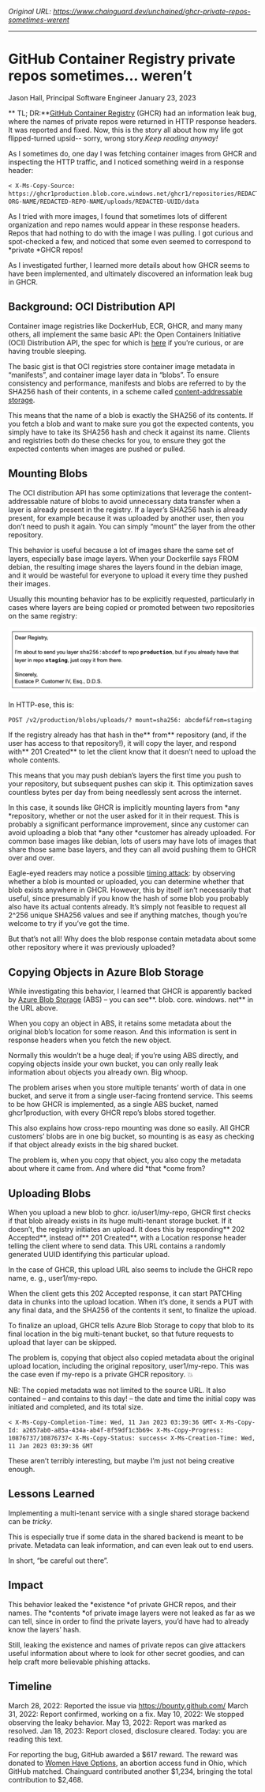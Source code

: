 *Original URL: https://www.chainguard.dev/unchained/ghcr-private-repos-sometimes-werent*

---

# GitHub Container Registry private repos sometimes… weren’t
Jason Hall, Principal Software
 Engineer January 23, 2023

** TL; DR:**[GitHub Container Registry](https://docs.github.com/en/packages/working-with-a-github-packages-registry/working-with-the-container-registry) (GHCR)
 had an information leak bug, where the names of private repos were returned in HTTP
 response headers. It was reported and fixed. Now, this is the story all about how my
 life got flipped-turned upsid-- sorry, wrong story.*Keep reading anyway!*

 As I sometimes do, one day I was fetching container images
 from GHCR and inspecting the HTTP traffic, and I noticed something weird in a
 response header:

```
< X-Ms-Copy-Source: https://ghcr1production.blob.core.windows.net/ghcr1/repositories/REDACTED-ORG-NAME/REDACTED-REPO-NAME/uploads/REDACTED-UUID/data

```

 As I tried with more images, I found that sometimes lots of
 different organization and repo names would appear in these response headers. Repos
 that had nothing to do with the image I was pulling. I got curious and spot-checked
 a few, and noticed that some even seemed to correspond to *private *GHCR repos!

 As I investigated further, I learned more details about how
 GHCR seems to have been implemented, and ultimately discovered an information leak
 bug in GHCR.

## Background: OCI Distribution API

 Container image registries like DockerHub, ECR, GHCR, and many
 many others, all implement the same basic API: the Open Containers Initiative (OCI)
 Distribution API, the spec for which is [here](https://github.com/opencontainers/distribution-spec) if you’re curious, or are having trouble
 sleeping.

 The basic gist is that OCI registries store container image
 metadata in “manifests”, and container image layer data in “blobs”. To ensure
 consistency and performance, manifests and blobs are referred to by the SHA256 hash
 of their contents, in a scheme called [content-addressable storage](https://en.wikipedia.org/wiki/Content-addressable_storage).

 This means that the name of a blob is exactly the SHA256 of
 its contents. If you fetch a blob and want to make sure you got the expected
 contents, you simply have to take its SHA256 hash and check it against its name.
 Clients and registries both do these checks for you, to ensure they got the expected
 contents when images are pushed or pulled.

## Mounting Blobs

 The OCI distribution API has some optimizations that leverage
 the content-addressable nature of blobs to avoid unnecessary data transfer when a
 layer is already present in the registry. If a layer’s SHA256 hash is already
 present, for example because it was uploaded by another user, then you don’t need to
 push it again. You can simply “mount” the layer from the other repository.

 This behavior is useful because a lot of images share the same
 set of layers, especially base image layers. When your Dockerfile says FROM debian,
 the resulting image shares the layers found in the debian image, and it would be
 wasteful for everyone to upload it every time they pushed their images.

 Usually this mounting behavior has to be explicitly requested,
 particularly in cases where layers are being copied or promoted between two
 repositories on the same registry:

![Text reads, "Dear Registry, I'm about to send you layer sha256: abcdef to repo production, but if you already have that layer in repo staging, just copy it from there. Sincerely, Eustace P. Customer I V, E S Q., D D S."](./images/ghcr_private_repos_img1.png)

 In HTTP-ese, this is:

```
POST /v2/production/blobs/uploads/? mount=sha256: abcdef&from=staging

```

 If the registry already has that hash in the** from** repository (and, if the user has access to
 that repository!), it will copy the layer, and respond with** 201 Created** to let the client know that it
 doesn’t need to upload the whole contents.

 This means that you may push debian’s layers the first time
 you push to your repository, but subsequent pushes can skip it. This optimization
 saves countless bytes per day from being needlessly sent across the internet.

 In this case, it sounds like GHCR is implicitly mounting
 layers from *any *repository, whether or not the user asked for it in their
 request. This is probably a significant performance improvement, since any customer
 can avoid uploading a blob that *any other *customer has already uploaded. For
 common base images like debian, lots of users may have lots of images that share
 those same base layers, and they can all avoid pushing them to GHCR over and over.

 Eagle-eyed readers may notice a possible [timing attack](https://en.wikipedia.org/wiki/Timing_attack): by observing whether a blob is
 mounted or uploaded, you can determine whether that blob exists anywhere in GHCR.
 However, this by itself isn’t necessarily that useful, since presumably if you know
 the hash of some blob you probably also have its actual contents already. It’s
 simply not feasible to request all 2^256 unique SHA256 values and see if anything
 matches, though you’re welcome to try if you’ve got the time.

 But that’s not all! Why does the blob response contain
 metadata about some other repository where it was previously uploaded?

## Copying Objects in Azure Blob Storage

 While investigating this behavior, I learned that GHCR is
 apparently backed by [Azure Blob Storage](https://learn.microsoft.com/en-us/azure/storage/blobs/) (ABS) – you can see**. blob. core. windows. net** in the URL above.

 When you copy an object in ABS, it retains some metadata about
 the original blob’s location for some reason. And this information is sent in
 response headers when you fetch the new object.

 Normally this wouldn’t be a huge deal; if you’re using ABS
 directly, and copying objects inside your own bucket, you can only really leak
 information about objects you already own. Big whoop.

 The problem arises when you store multiple tenants’ worth of
 data in one bucket, and serve it from a single user-facing frontend service. This
 seems to be how GHCR is implemented, as a single ABS bucket, named ghcr1production, with every GHCR repo’s blobs stored together.

 This also explains how cross-repo mounting was done so easily.
 All GHCR customers’ blobs are in one big bucket, so mounting is as easy as checking
 if that object already exists in the big shared bucket.

 The problem is, when you copy that object, you also copy the
 metadata about where it came from. And where did *that *come from?

## Uploading Blobs

 When you upload a new blob to ghcr. io/user1/my-repo, GHCR
 first checks if that blob already exists in its huge multi-tenant storage bucket. If
 it doesn’t, the registry initiates an upload. It does this by responding** 202 Accepted**, instead of** 201 Created**, with a Location response header
 telling the client where to send data. This URL contains a randomly generated UUID
 identifying this particular upload.

 In the case of GHCR, this upload URL also seems to include the
 GHCR repo name, e. g., user1/my-repo.

 When the client gets this 202 Accepted response, it can start
 PATCHing data in chunks into the upload location. When it’s done, it sends a PUT
 with any final data, and the SHA256 of the contents it sent, to finalize the upload.

 To finalize an upload, GHCR tells Azure Blob Storage to copy
 that blob to its final location in the big multi-tenant bucket, so that future
 requests to upload that layer can be skipped.

 The problem is, copying that object also copied metadata about
 the original upload location, including the original repository, user1/my-repo. This
 was the case even if my-repo is a private GHCR repository. 💥

 NB: The copied metadata was not limited to the source URL. It
 also contained – and contains to this day! – the date and time the initial copy was
 initiated and completed, and its total size.

```
< X-Ms-Copy-Completion-Time: Wed, 11 Jan 2023 03:39:36 GMT< X-Ms-Copy-Id: a2657ab0-a85a-434a-ab4f-8f59df1c3b69< X-Ms-Copy-Progress: 10876737/10876737< X-Ms-Copy-Status: success< X-Ms-Creation-Time: Wed, 11 Jan 2023 03:39:36 GMT

```

 These aren’t terribly interesting, but maybe I’m just not
 being creative enough.

## Lessons Learned

 Implementing a multi-tenant service with a single shared
 storage backend can be *tricky*.

This is especially true if some data in the shared
 backend is meant to be private. Metadata can leak information, and can even leak out
 to end users.

 In short, “be careful out there”.

## Impact

 This behavior leaked the *existence *of private GHCR
 repos, and their names. The *contents *of private image layers were not leaked
 as far as we can tell, since in order to find the private layers, you’d have had to
 already know the layers’ hash.

 Still, leaking the existence and names of private repos can
 give attackers useful information about where to look for other secret goodies, and
 can help craft more believable phishing attacks.

## Timeline

March 28, 2022: Reported the issue via
 https://bounty.github.com/ March 31, 2022: Report confirmed, working on a fix. May 10, 2022: We stopped observing the leaky behavior. May 13, 2022: Report was marked as resolved. Jan 18, 2023: Report closed, disclosure cleared. Today: you are reading this text.

 For reporting the bug, GitHub awarded a $617 reward. The
 reward was donated to [Women Have Options](https://abortionfunds.org/fund/women-have-options/), an abortion access fund in
 Ohio, which GitHub matched. Chainguard contributed another $1,234, bringing the
 total contribution to $2,468.
